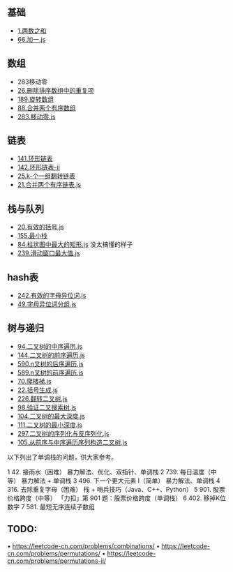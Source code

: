 ## 基础

- [1.两数之和](./code2/1.两数之和.js)
- [66.加一.js](./code2/66.加一.js)
## 数组

- 283移动零
- [26.删除排序数组中的重复项](./code2/26.删除排序数组中的重复项.js)
- [189.旋转数组](./code2/189.旋转数组.js)
- [88.合并两个有序数组](./code2/88.合并两个有序数组.js)
- [283.移动零.js](./code2/283.移动零.js)


## 链表

- [141.环形链表](./code2/141.环形链表.js)
- [142.环形链表-ii](./code2/142.环形链表-ii.js)
- [25.k-个一组翻转链表](./code2/25.k-个一组翻转链表.js)
- [21.合并两个有序链表.js](./code2/21.合并两个有序链表.js)

## 栈与队列

- [20.有效的括号.js](./code2/20.有效的括号.js)
- [155.最小栈](./code2/155.最小栈.js)
- [84.柱状图中最大的矩形.js](./code2/84.柱状图中最大的矩形.js) 没太搞懂的样子
- [239.滑动窗口最大值.js](./code2/239.滑动窗口最大值.js)

## hash表

- [242.有效的字母异位词.js](./code2/242.有效的字母异位词.js)
- [49.字母异位词分组.js](./code2/49.字母异位词分组.js)

## 树与递归

- [94.二叉树的中序遍历.js](./code2/94.二叉树的中序遍历.js)
- [144.二叉树的前序遍历.js](./code2/144.二叉树的前序遍历.js)
- [590.n叉树的后序遍历.js](./code2/590.n叉树的后序遍历.js)
- [589.n叉树的前序遍历.js](./code2/589.n叉树的前序遍历.js)
- [70.爬楼梯.js](./code2/70.爬楼梯.js)
- [22.括号生成.js](./code2/22.括号生成.js)
- [226.翻转二叉树.js](./code2/226.翻转二叉树.js)
- [98.验证二叉搜索树.js](./code2/98.验证二叉搜索树.js)
- [104.二叉树的最大深度.js](./code2/104.二叉树的最大深度.js)
- [111.二叉树的最小深度.js](./code2/111.二叉树的最小深度.js)
- [297.二叉树的序列化与反序列化.js](./code2/297.二叉树的序列化与反序列化.js)
- [105.从前序与中序遍历序列构造二叉树.js](./code2/105.从前序与中序遍历序列构造二叉树.js)

以下列出了单调栈的问题，供大家参考。

1	42. 接雨水（困难）	暴力解法、优化、双指针、单调栈
2	739. 每日温度（中等）	暴力解法 + 单调栈
3	496. 下一个更大元素 I（简单）	暴力解法、单调栈
4	316. 去除重复字母（困难）	栈 + 哨兵技巧（Java、C++、Python）
5	901. 股票价格跨度（中等）	「力扣」第 901 题：股票价格跨度（单调栈）
6	402. 移掉K位数字	
7	581. 最短无序连续子数组	


## TODO: 

•	https://leetcode-cn.com/problems/combinations/
•	https://leetcode-cn.com/problems/permutations/
•	https://leetcode-cn.com/problems/permutations-ii/

